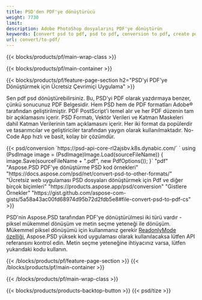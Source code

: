 ```yaml
---
title: PSD'den PDF'ye dönüştürücü
weight: 7730
limit: 
description: Adobe PhotoShop dosyalarını PDF'ye dönüştürün
keywords: [convert psd to pdf, psd to pdf, conversion to pdf, create pdf from psd, print psd as pdf]
url: convert/to-pdf/
---
```


{{< blocks/products/pf/main-wrap-class >}}

{{< blocks/products/pf/main-container >}}

{{< blocks/products/pf/feature-page-section h2="PSD'yi PDF'ye Dönüştürmek için Ücretsiz Çevrimiçi Uygulama" >}}
<p>Sen pdf psd dönüştürebilirsiniz. Bu, PSD'yi PDF olarak yazdırmaya benzer, çünkü sonucunuz PDF Belgesidir. Hem PSD hem de PDF formatları Adobe® tarafından geliştirilmiştir. PDF PostScript'i temel alır ve her PDF düzenin tam bir açıklamasını içerir. PSD Formatı, Vektör Verileri ve Katman Maskeleri dahil Katman Verilerinin tam açıklamasını içerir. Her iki format da popülerdir ve tasarımcılar ve geliştiriciler tarafından yaygın olarak kullanılmaktadır. No-Code App hızlı ve basit, kolay bir çözümdür.</p>
{{< psd/conversion `https://psd-api-core-rl2ajsbv.k8s.dynabic.com/` 
`    using (PsdImage image = (PsdImage)Image.Load(sourceFileName))
    {
        image.Save(sourceFileName + ".pdf", new PdfOptions());
    }` 
	"pdf" 
"Aspose.PSD PDF'ye dönüştürme PSD kod örnekleri"  "https://docs.aspose.com/psd/net/convert-psd-to-other-formats/" 
"Ücretsiz web uygulaması PSD dosyaları dönüştürmek için Pdf ve diğer birçok biçimleri" "https://products.aspose.app/psd/conversion" 
"Gistlere Örnekler" "https://gist.github.com/aspose-com-gists/5a58a43ac00fd68974d95b72d2fdb5e8#file-convert-psd-to-pdf-cs" >}}
<p>PSD'nin Aspose.PSD tarafından PDF'ye dönüştürülmesi iki türü vardır - piksel mükemmel dönüşüm ve metin seçme yeteneği ile dönüşüm. Mükemmel piksel dönüşümü için kullanmanız gerekir <a href="https://reference.aspose.com/psd/net/aspose.psd.imageloadoptions/psdloadoptions/readonlymode/">ReadonlyMode özelliği</a>, Aspose.PSD yüksek kod uygulaması olarak kullanılacaksa lütfen API referansını kontrol edin. Metin seçme yeteneğine ihtiyacınız varsa, lütfen yukarıdaki kodu kullanın.</p>
{{< /blocks/products/pf/feature-page-section >}}
{{< /blocks/products/pf/main-container >}}


{{< /blocks/products/pf/main-wrap-class >}}

{{< blocks/products/products-backtop-button >}}
{{< psd/tize >}}
